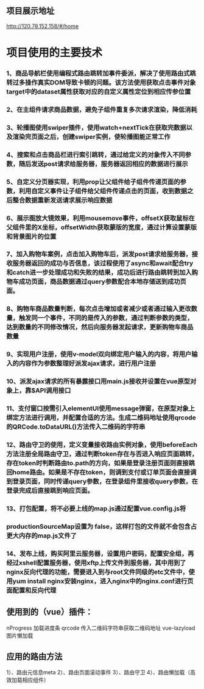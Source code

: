 ## 项目展示地址
http://120.78.152.158/#/home

# 项目使用的主要技术

### 1、商品导航栏使用编程式路由跳转加事件委派，解决了使用路由式跳转过多操作真实DOM导致卡顿的问题。该方法使用获取点击事件对象target中的dataset属性获取对应的自定义属性定位到相应传参位置
### 2、在主组件请求商品数据，避免子组件重复多次请求渲染，降低消耗
### 3、轮播图使用swiper插件，使用watch+nextTick在获取完数据以及渲染完页面之后，创建swiper实例，使轮播图能正常工作
### 4、搜索和点击商品栏进行索引跳转，通过给定义的对象传入不同参数，随后发送post请求给服务器，服务器返回相应的数据进行展示
### 5、自定义分页器实现，利用prop让父组件给子组件传递页面的参数，利用自定义事件让子组件给父组件传递点击的页面，收到数据之后整合数据重新发送请求展示响应数据
### 6、展示图放大镜效果，利用mousemove事件，offsetX获取鼠标在父组件里的X坐标，offsetWidth获取蒙版的宽度，通过计算设置蒙版和背景图片的位置
### 7、加入购物车案例，点击加入购物车后，派发post请求给服务器，接收服务器返回的成功与否信息，该过程使用了async和await配合try和catch进一步处理成功和失败的结果，成功后进行路由跳转到加入购物车成功页面，商品数据通过query参数配合本地存储送到成功页面。
### 8、购物车商品数量判断，每次点击增加或者减少或者通过输入更改数量，触发同一个事件，不同的是传入的参数，通过判断参数的类型，达到数量的不同修改情况，然后向服务器发起请求，更新购物车商品数量
### 9、实现用户注册，使用v-model双向绑定用户输入的内容，将用户输入的内容作为参数整理好派发ajax请求，进行用户注册
### 10、派发ajax请求的所有暴露接口用main.js接收并设置在vue原型对象上，靠$API调用接口
### 11、支付窗口按需引入elementUI使用message弹窗，在原型对象上绑定方法进行调用，并配置合适的方法。生成二维码地址使用qrcode的QRCode.toDataURL()方法传入二维码的字符串
### 12、路由守卫的使用，定义变量接收路由实例对象，使用beforeEach方法注册全局路由守卫，通过判断token存在与否进入响应页面跳转，存在token时判断路由to.path的方向，如果是登录注册页面则直接跳回home路由。如果是不存在token，则调到支付或订单页面会直接调到登录页面，同时传递query参数，在登录组件里接收query参数，在登录完成后直接跳到响应页面。
### 13、打包配置，将不必要上线的map.js通过配置vue.config.js将
### productionSourceMap设置为 false，这样打包的文件就不会包含占更大内存的map.js文件了
### 14、发布上线，购买阿里云服务器，设置用户密码，配置安全组，再经过xshell配置服务器，使用xftp上传文件到服务器，其中用到了nginx反向代理的功能，需要进入到与root文件同级的etc文件中，使用yum install nginx安装nginx，进入nginx中的nginx.conf进行页面配置和反向代理

## 使用到的（vue）插件：
nProgress 加载进度条
qrcode 传入二维码字符串获取二维码地址
vue-lazyload 图片懒加载

## 应用的路由方法
1）、路由元信息meta
2）、路由页面滚动事件
3）、路由守卫
4）、路由懒加载（高效加载相应组件）

